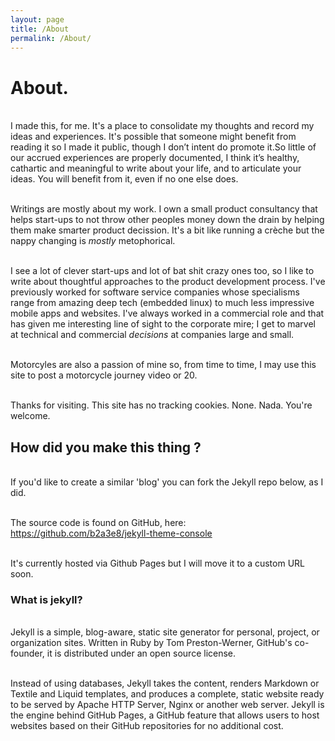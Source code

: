 ```yaml
---
layout: page
title: /About
permalink: /About/
---
```


# About.

<br />I made this, for me. It's a place to consolidate my thoughts and record my ideas and experiences. It's possible that someone might benefit from reading it so I made it public, though I don’t intent do promote it.So little of our accrued experiences are properly documented, I think it’s healthy, cathartic and meaningful to write about your life, and to articulate your ideas. You will benefit from it, even if no one else does.

<br />Writings are mostly about my work. I own a small product consultancy that helps start-ups to not throw other peoples money down the drain by helping them make smarter product decission. It's a bit like running a crèche but the nappy changing is *mostly* metophorical.

<br />I see a lot of clever start-ups and lot of bat shit crazy ones too, so I like to write about thoughtful approaches to the product development process. I've previously worked for software service companies whose specialisms range from amazing deep tech (embedded linux) to much less impressive mobile apps and websites. I've always worked in a commercial role and that has given me interesting line of sight to the corporate mire; I get to marvel at technical and commercial *decisions* at companies large and small. 

<br />Motorcyles are also a passion of mine so, from time to time, I may use this site to post a motorcycle journey video or 20.

<br />Thanks for visiting. This site has no tracking cookies. None. Nada. You're welcome. 

## How did you make this thing ?

<br />If you'd like to create a similar 'blog' you can fork the Jekyll repo below, as I did. 

<br />The source code is found on GitHub, here: https://github.com/b2a3e8/jekyll-theme-console

<br />It's currently hosted via Github Pages but I will move it to a custom URL soon.

### What is jekyll? 

<br />Jekyll is a simple, blog-aware, static site generator for personal, project, or organization sites. Written in Ruby by Tom Preston-Werner, GitHub's co-founder, it is distributed under an open source license.

<br />Instead of using databases, Jekyll takes the content, renders Markdown or Textile and Liquid templates, and produces a complete, static website ready to be served by Apache HTTP Server, Nginx or another web server. Jekyll is the engine behind GitHub Pages, a GitHub feature that allows users to host websites based on their GitHub repositories for no additional cost.
